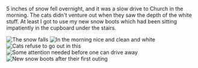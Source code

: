 5 inches of snow fell overnight, and it was a slow drive to
Church in the morning.  The cats didn't venture out when they
saw the depth of the white stuff.  At least I got to use my new
snow boots which had been sitting impatiently in the cupboard
under the stairs.

![The snow falls](snow_falls.JPG)
![In the morning nice and clean and white](in_morning.JPG)
![Cats refuse to go out in this](cats_wont.JPG)
![Some attention needed before one can drive away](attention_needed.JPG)
![New snow boots after their first outing](new_boots.JPG)
